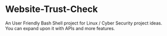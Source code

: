 # Website-Trust-Check
An User Friendly Bash Shell project for Linux / Cyber Security project ideas. You can expand upon it with APIs and more features.
